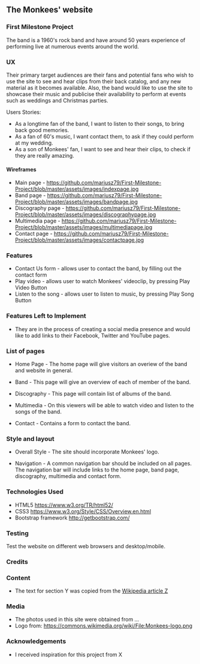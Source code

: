 ## The Monkees' website
### First Milestone Project

The band is a 1960's rock band and have around 50 years experience of performing live at numerous events around the world.

### UX
Their primary target audiences are their fans and potential fans who wish to use the site to see and hear clips from their back catalog, and any new material as it becomes available.
Also, the band would like to use the site to showcase their music and publicise their availability to perform at events such as weddings and Christmas parties.

Users Stories:
- As a longtime fan of the band, I want to listen to their songs, to bring back good memories.
- As a fan of 60's music, I want contact them, to ask if they could perform at my wedding.
- As a son of Monkees' fan, I want to see and hear their clips, to check if they are really amazing.

#### Wireframes
- Main page - https://github.com/mariusz79/First-Milestone-Project/blob/master/assets/images/indexpage.jpg
- Band page - https://github.com/mariusz79/First-Milestone-Project/blob/master/assets/images/bandpage.jpg
- Discography page - https://github.com/mariusz79/First-Milestone-Project/blob/master/assets/images/discographypage.jpg
- Multimedia page - https://github.com/mariusz79/First-Milestone-Project/blob/master/assets/images/multimediapage.jpg
- Contact page - https://github.com/mariusz79/First-Milestone-Project/blob/master/assets/images/contactpage.jpg
### Features
- Contact Us form - allows user to contact the band, by filling out the contact form
- Play video - allows user to watch Monkees' videoclip, by pressing Play Video Button
- Listen to the song - allows user to listen to music, by pressing Play Song Button


### Features Left to Implement
-  They are in the process of creating a social media presence and would like to add links to their Facebook, Twitter and YouTube pages.


### List of pages
- Home Page -
The home page will give visitors an overiew of the band and website in general.

- Band -
This page will give an overview of each of member of the band.

- Discography -
This page will contain list of albums of the band.

- Multimedia -
On this viewers will be able to watch video and listen to the songs of the band.

- Contact -
Contains a form to contact the band.


### Style and layout
- Overall Style - 
The site should incorporate Monkees' logo.

- Navigation - 
A common navigation bar should be included on all pages. The navigation bar will include links to the home page, band page, discography, multimedia and contact form.



### Technologies Used
- HTML5 https://www.w3.org/TR/html52/
- CSS3 https://www.w3.org/Style/CSS/Overview.en.html
- Bootstrap framework  http://getbootstrap.com/

### Testing
Test the website on different web browsers and desktop/mobile.




### Credits

### Content
- The text for section Y was copied from the [Wikipedia article Z](https://en.wikipedia.org/wiki/Z)

### Media
- The photos used in this site were obtained from …
- Logo  from: https://commons.wikimedia.org/wiki/File:Monkees-logo.png


### Acknowledgements

- I received inspiration for this project from X
